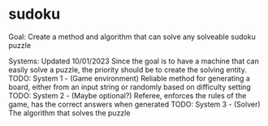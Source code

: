 # sudoku

Goal: Create a method and algorithm that can solve any solveable sudoku puzzle

Systems: Updated 10/01/2023
Since the goal is to have a machine that can easily solve a puzzle, the priority should be to create the solving entity.
TODO: System 1 - (Game environment) Reliable method for generating a board, either from an input string or randomly based on difficulty setting
TODO: System 2 - (Maybe optional?) Referee, enforces the rules of the game, has the correct answers when generated
TODO: System 3 - (Solver) The algorithm that solves the puzzle
